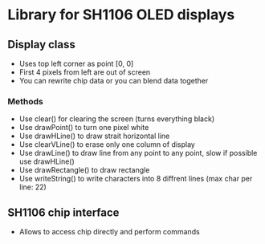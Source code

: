 # Library for SH1106 OLED displays
## Display class
* Uses top left corner as point [0, 0]
* First 4 pixels from left are out of screen
* You can rewrite chip data or you can blend data together

### Methods
* Use clear() for clearing the screen (turns everything black)
* Use drawPoint() to turn one pixel white
* Use drawHLine() to draw strait horizontal line
* Use clearVLine() to erase only one column of display
* Use drawLine() to draw line from any point to any point, slow if possible use drawHLine()
* Use drawRectangle() to draw rectangle
* Use writeString() to write characters into 8 diffrent lines (max char per line: 22)

## SH1106 chip interface
* Allows to access chip directly and perform commands